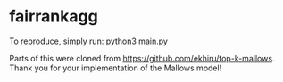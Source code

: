 # fairrankagg

To reproduce, simply run: python3 main.py

Parts of this were cloned from https://github.com/ekhiru/top-k-mallows. Thank you for your implementation of the Mallows model!
